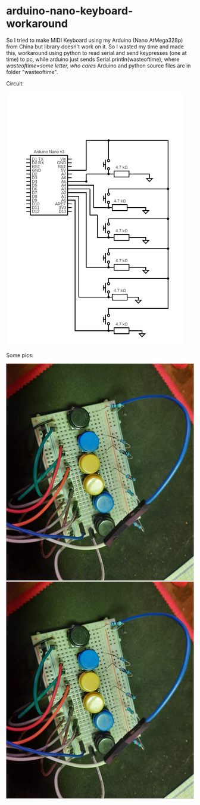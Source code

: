 # arduino-nano-keyboard-workaround


So I tried to make MIDI Keyboard using my Arduino (Nano AtMega328p) from China but library doesn't work on it.
So I wasted my time and made this, workaround using python to read serial and send keypresses (one at time) to pc, while arduino just sends Serial.println(wasteoftime), where
*wasteoftime=some letter, who cares*
Arduino and python source files are in folder "wasteoftime".

Circuit:

![Killmepls](deepbullshi.png)

Some pics:

![Ivewastedmytimereally](pic2.jpg)
![thisworkslol](pic2.jpg)

